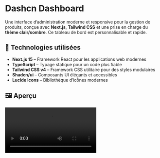 # Dashcn Dashboard

Une interface d’administration moderne et responsive pour la gestion de produits, conçue avec **Next.js**, **Tailwind CSS** et une prise en charge du **thème clair/sombre**. Ce tableau de bord est personnalisable et rapide.

## 🚀 Technologies utilisées

- **Next.js 15** – Framework React pour les applications web modernes
- **TypeScript** – Typage statique pour un code plus fiable
- **Tailwind CSS v4** – Framework CSS utilitaire pour des styles modulaires
- **Shadcn/ui** – Composants UI élégants et accessibles
- **Lucide Icons** – Bibliothèque d’icônes modernes

## 🖼️ Aperçu

![Screenshot](public/screenshot/screenshot.mp4)
